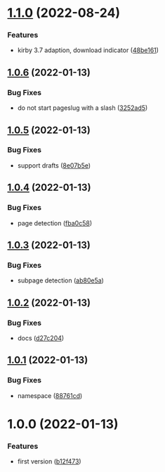# [1.1.0](https://github.com/mauricerenck/pexels-image-field/compare/v1.0.6...v1.1.0) (2022-08-24)


### Features

* kirby 3.7 adaption, download indicator ([48be161](https://github.com/mauricerenck/pexels-image-field/commit/48be161e65d6c57475c4a1cde1d13a108e889009))

## [1.0.6](https://github.com/mauricerenck/pexels-image-field/compare/v1.0.5...v1.0.6) (2022-01-13)


### Bug Fixes

* do not start pageslug with a slash ([3252ad5](https://github.com/mauricerenck/pexels-image-field/commit/3252ad5648e5804f07b09f2b990cf57304cf53ef))

## [1.0.5](https://github.com/mauricerenck/pexels-image-field/compare/v1.0.4...v1.0.5) (2022-01-13)


### Bug Fixes

* support drafts ([8e07b5e](https://github.com/mauricerenck/pexels-image-field/commit/8e07b5ec9c3788ab13e31c34323c19d6de1b2368))

## [1.0.4](https://github.com/mauricerenck/pexels-image-field/compare/v1.0.3...v1.0.4) (2022-01-13)


### Bug Fixes

* page detection ([fba0c58](https://github.com/mauricerenck/pexels-image-field/commit/fba0c581a2c63b1e9b815e5a33e09e9b7e1ec45c))

## [1.0.3](https://github.com/mauricerenck/pexels-image-field/compare/v1.0.2...v1.0.3) (2022-01-13)


### Bug Fixes

* subpage detection ([ab80e5a](https://github.com/mauricerenck/pexels-image-field/commit/ab80e5aec7d1f652a70d5585201e3e8839fb94e6))

## [1.0.2](https://github.com/mauricerenck/pexels-image-field/compare/v1.0.1...v1.0.2) (2022-01-13)


### Bug Fixes

* docs ([d27c204](https://github.com/mauricerenck/pexels-image-field/commit/d27c204d3e730da754c7904c9183ec938fce42b1))

## [1.0.1](https://github.com/mauricerenck/pexels-image-field/compare/v1.0.0...v1.0.1) (2022-01-13)


### Bug Fixes

* namespace ([88761cd](https://github.com/mauricerenck/pexels-image-field/commit/88761cd212ca0b5ed802b5b9cbe899bd8857f82f))

# 1.0.0 (2022-01-13)


### Features

* first version ([b12f473](https://github.com/mauricerenck/pexels-image-field/commit/b12f4730581051fffba8dced2d85fc3898dfa6ea))
